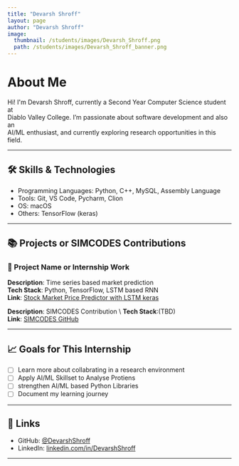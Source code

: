 ```yaml
---
title: "Devarsh Shroff"
layout: page
author: "Devarsh Shroff"
image:
  thumbnail: /students/images/Devarsh_Shroff.png
  path: /students/images/Devarsh_Shroff_banner.png
---
```


# About Me

Hi! I'm Devarsh Shroff, currently a Second Year Computer Science student at \
Diablo Valley College. I’m passionate about software development and also an \
AI/ML enthusiast, and currently exploring research opportunities in this field.

---

## 🛠 Skills & Technologies

- Programming Languages: Python, C++, MySQL, Assembly Language 
- Tools: Git, VS Code, Pycharm, Clion
- OS: macOS
- Others: TensorFlow (keras) 

---

## 📚 Projects or SIMCODES Contributions

### 📌 Project Name or Internship Work

**Description**: Time series based market prediction   
**Tech Stack**: Python, TensorFlow, LSTM based RNN   
**Link**: [Stock Market Price Predictor with LSTM keras](https://github.com/DevarshShroff/Stock-Market-Price-Predictor-with-LSTM-keras-)

**Description**: SIMCODES Contribution \ 
**Tech Stack**:(TBD) \
**Link**: [SIMCODES GitHub]([https://github.com/yourusername/project](https://github.com/SIMCODES-ISU/SIMCODES-ISU.github.io))

---

## 📈 Goals for This Internship

- [ ] Learn more about collabrating in a research environment 
- [ ] Apply AI/ML Skillset to Analyse Protiens 
- [ ] strengthen AI/ML based Python Libraries 
- [ ] Document my learning journey

---

## 🔗 Links

- GitHub: [@DevarshShroff](https://github.com/DevarshShroff)
- LinkedIn: [linkedin.com/in/DevarshShroff](https://www.linkedin.com/in/devarsh-shroff-83b1472a2/)

---
